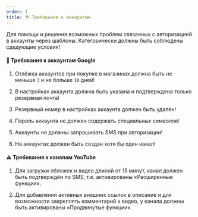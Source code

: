 ```yaml
---
order: 1
title: ⛑️ Требования к аккаунтам
---
```


Для помощи и решения возможных проблем связанных с авторизацией в аккаунты через шаблоны. Категорически должны быть соблюдены сдедующие условия!

#### **🛑 Требования к аккаунтам Google**

1. Отлёжка аккаунтов при покупке в магазинах должна быть не меньше `3` и не больше `10` дней!

2. В настройках аккаунта должна быть указана и подтверждена только резервная почта!

3. Резервный номер в настройках аккаунта должен быть удалён!

4. Пароль аккаунта не должен содержать специальных символов!

5. Аккаунты не должны запрашивать SMS при авторизации!

6. На аккаунтах должен быть создан хотя бы один канал!

#### **⚠️ Требования к каналам YouTube**

1. Для загрузки обложек и видео длиной от 15 минут, канал должен быть подтверждён по SMS, т.е. активированы «Расширенные функции».

2. Для добавления активных внешних ссылок в описание и для возможности закреплять комментарий к видео, у канала должны быть активированы «Продвинутые функции».